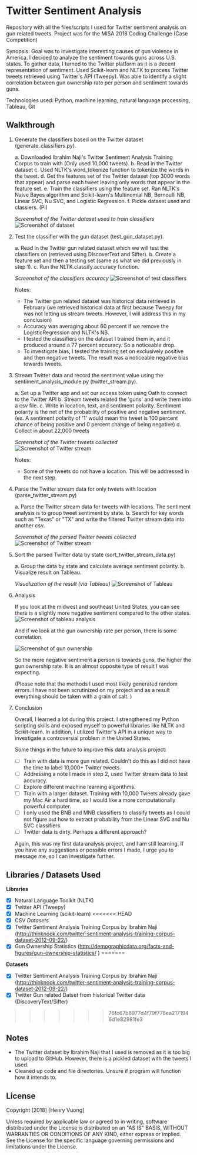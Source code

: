 # Twitter Sentiment Analysis

Repository with all the files/scripts I used for Twitter sentiment analysis on gun related tweets. Project was for the MISA 2018 Coding Challenge (Case Competition)

Synopsis:
Goal was to investigate interesting causes of gun violence in America. I decided to analyze the sentiment towards guns across U.S. states. To gather data, I turned to the Twitter platform as it is a decent representation of sentiment. Used Scikit-learn and NLTK to process Twitter tweets retrieved using Twitter's API (Tweepy). Was able to identify a slight correlation between gun ownership rate per person and sentiment towards guns.

Technologies used: Python, machine learning, natural language processing, Tableau, Git

## Walkthrough

1. Generate the classifiers based on the Twitter dataset (generate_classifiers.py).

    a. Downloaded Ibrahim Naji's Twitter Sentiment Analysis Training Corpus to train with (Only used 10,000 tweets).
    b. Read in the Twitter dataset
    c. Used NLTK's word_tokenize function to tokenize the words in the tweet.
    d. Get the features set of the Twitter dataset (top 3000 words that appear) and parse each tweet leaving only words that appear in the feature set.
    e. Train the classifiers using the feature set. Ran NLTK's Naive Bayes algorithm and Scikit-learn's Multinomial NB, Bernoulli NB, Linear SVC, Nu SVC, and Logistic Regression.
    f. Pickle dataset used and classiers. (Pi)
    
    *Screenshot of the Twitter dataset used to train classifiers*
    <img src='screenshots/twitter_dataset_screenshot.png' title='Screenshot of twitter dataset' width='' alt='Screenshot of dataset' />

2. Test the classifier with the gun dataset (test_gun_dataset.py).

    a. Read in the Twitter gun related dataset which we will test the classifiers on (retrieved using DiscoverText and Sifter).
    b. Create a feature set and then a testing set (same as what we did previously in step 1).
    c. Run the NLTK.classify.accuracy function.
    
    *Screenshot of the classifiers accuracy*
    <img src='screenshots/test_classifiers_screenshot.png' title='Screenshot of test classifiers' width='' alt='Screenshot of test classifiers' />
    
    Notes:
    - The Twitter gun related dataset was historical data retrieved in February (we retrieved historical data at first because Tweepy for was not letting us stream tweets. However, I will address this in my conclusion)
    - Accuracy was averaging about 60 percent if we remove the LogisticRegression and NLTK's NB.
    - I tested the classifiers on the dataset I trained them in, and it produced around a 77 percent accuracy. So a noticeable drop.
    - To investigate bias, I tested the training set on exclusively positive and then negative tweets. The result was a noticeable negative bias towards tweets.
    
3. Stream Twitter data and record the sentiment value using the sentiment_analysis_module.py (twitter_stream.py).

    a. Set up a Twitter app and set our access token using Oath to connect to the Twitter API
    b. Stream tweets related the 'guns' and write them into a csv file.
    c. Write in location, text, and sentiment polarity. Sentiment polarity is the net of the probability of positive and negative sentiment. (ex. A sentiment polarity of '1' would mean the tweet is 100 percent chance of being positive and 0 percent change of being negative)
    d. Collect in about 22,000 tweets
    
    *Screenshot of the Twitter tweets collected*
    <img src='screenshots/twitter_stream_screenshot.png' title='Screenshot of Twitter stream' width='' alt='Screenshot of Twitter stream' />
    
     Notes:
     - Some of the tweets do not have a location. This will be addressed in the next step.
    
4. Parse the Twitter stream data for only tweets with location (parse_twitter_stream.py)

    a. Parse the Twitter stream data for tweets with locations. The sentiment analysis is to group tweet sentiment by state.
    b. Search for key words such as "Texas" or "TX" and write the filtered Twitter stream data into another csv.
    
    *Screenshot of the parsed Twitter tweets collected*
    <img src='screenshots/twitter_stream_parsed_screenshot.png' title='Screenshot of Twitter stream' width='' alt='Screenshot of Twitter stream' />
    
5. Sort the parsed Twitter data by state (sort_twitter_stream_data.py)

    a. Group the data by state and calculate average sentiment polarity.
    b. Visualize result on Tableau.

    *Visualization of the result (via Tableau)*
    <img src='screenshots/tableau_visual_screenshot.png' title='Screenshot of Tableau' width='' alt='Screenshot of Tableau' />

6. Analysis

    If you look at the midwest and southeast United States, you can see there is a slightly more negative sentiment compared to the other states.
    <img src='screenshots/tableau_visual_analysis_screenshot.png' title='Screenshot of Tableau analysis' width='' alt='Screenshot of tableau analysis' />
    
    And if we look at the gun ownership rate per person, there is some correlation.
    
    <img src='screenshots/gun_ownership_screenshot.png' title='Screenshot of gun ownership' width='' alt='Screenshot of gun ownership' />

    So the more negative sentiment a person is towards guns, the higher the gun ownership rate. It is an almost opposite type of result I was expecting.

    (Please note that the methods I used most likely generated random errors. I have not been scrutinized on my project and as a result everything should be taken with a grain of salt. )
    
7. Conclusion

    Overall, I learned a lot during this project. I strengthened my Python scripting skills and exposed myself to powerful libraries like NLTK and Scikit-learn. In addition, I utilized Twitter's API in a unique way to investigate a controversial problem in the United States.
    
    Some things in the future to improve this data analysis project:
    - [ ] Train with data is more gun related. Couldn't do this as I did not have the time to label 10,000+ Twitter tweets.
    - [ ] Addressing a note I made in step 2, used Twitter stream data to test accuracy.
    - [ ] Explore different machine learning algorithms.
    - [ ] Train with a larger dataset. Training with 10,000 Tweets already gave my Mac Air a hard time, so I would like a more computationally powerful computer.
    - [ ] I only used the BNB and MNB classifiers to classify tweets as I could not figure out how to extract probability from the Linear SVC and Nu SVC classifiers.
    - [ ] Twitter data is dirty. Perhaps a different approach?
    
    Again, this was my first data analysis project, and I am still learning. If you have any suggestions or possible errors I made, I urge you to message me, so I can investigate further.

## Libraries / Datasets Used

**Libraries**
- [x] Natural Language Toolkit (NLTK)
- [x] Twitter API (Tweepy)
- [x] Machine Learning (scikit-learn)
<<<<<<< HEAD
- [x] CSV
*Datasets*
- [x] Twitter Sentiment Analysis Training Corpus by Ibrahim Naji (http://thinknook.com/twitter-sentiment-analysis-training-corpus-dataset-2012-09-22/)
- [x] Gun Ownership Statistics (http://demographicdata.org/facts-and-figures/gun-ownership-statistics/ )
=======

**Datasets**
- [x] Twitter Sentiment Analysis Training Corpus by Ibrahim Naji (http://thinknook.com/twitter-sentiment-analysis-training-corpus-dataset-2012-09-22/)
- [x] Twitter Gun related Datset from historical Twitter data (DiscoveryText/Sifter)
>>>>>>> 76fc67b8977d4f79f778ea2171946d1e82981fe3

## Notes
- The Twitter dataset by Ibrahim Naji that I used is removed as it is too big to upload to GitHub. However, there is a pickled dataset with the tweets I used.
- Cleaned up code and file directories. Unsure if program will function how it intends to.

## License

Copyright [2018] [Henry Vuong]

Unless required by applicable law or agreed to in writing, software
distributed under the License is distributed on an "AS IS" BASIS,
WITHOUT WARRANTIES OR CONDITIONS OF ANY KIND, either express or implied.
See the License for the specific language governing permissions and
limitations under the License.

